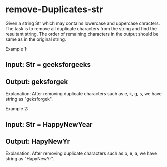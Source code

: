 # remove-Duplicates-str

Given a string Str which may contains lowercase and uppercase chracters. The task is to remove all duplicate characters from the string and find the resultant string. The order of remaining characters in the output should be same as in the original string.

Example 1:

## Input: Str = geeksforgeeks

## Output: geksforgek

Explanation: After removing duplicate
characters such as e, k, g, s, we have
string as "geksforgek".

Example 2:

## Input: Str = HappyNewYear

## Output: HapyNewYr

Explanation: After removing duplicate
characters such as p, e, a, we have
string as "HapyNewYr".
